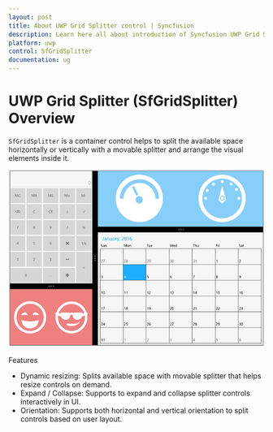 ```yaml
---
layout: post
title: About UWP Grid Splitter control | Syncfusion
description: Learn here all about introduction of Syncfusion UWP Grid Splitter (SfGridSplitter) control, its elements and more.
platform: uwp
control: SfGridSplitter
documentation: ug
---
```


# UWP Grid Splitter (SfGridSplitter) Overview

`SfGridSplitter` is a container control helps to split the available space horizontally or vertically with a movable splitter and arrange the visual elements inside it. 

![WPF GridSplitter resize and collapse](Overview-images/overview.png)

Features 

* Dynamic resizing: Splits available space with movable splitter that helps resize controls on demand.
* Expand / Collapse: Supports to expand and collapse splitter controls interactively in UI.
* Orientation: Supports both horizontal and vertical orientation to split controls based on user layout.